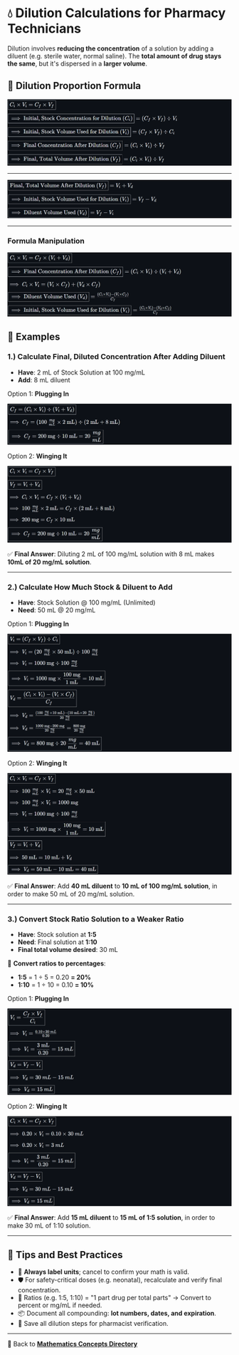 # 💧 Dilution Calculations for Pharmacy Technicians

<!-- 
## Reference

Pharmacy Calculations, 6e; Morton Publishing | Chapter 30
-->

Dilution involves **reducing the concentration** of a solution by adding a diluent (e.g. sterile water, normal saline). The **total amount of drug stays the same**, but it's dispersed in a **larger volume**.

## 🔢 Dilution Proportion Formula

![V_i C_i = V_f C_f](./img/dilutions/f1.PNG)
<!-- 
${\boxed{C_i \times V_i = C_f \times V_f}}$

${\boxed{\implies \text{Initial, Stock Concentration for Dilution } (C_i)} = (C_f \times V_f) \div V_i}$

${\boxed{\implies \text{Initial, Stock Volume Used for Dilution } (V_i)} = (C_f \times V_f) \div C_i}$

${\boxed{\implies \text{Final Concentration After Dilution } (C_f)} = (C_i \times V_i) \div V_f}$

${\boxed{\implies \text{Final, Total Volume After Dilution } (V_f)} = (C_i \times V_i) \div V_f}$ -->

---

![V_f = V_i + V_d](./img/dilutions/f2.PNG)
<!-- 
${\boxed{\text{Final, Total Volume After Dilution } (V_f)} = V_i + V_d}$

${\boxed{\implies \text{Initial, Stock Volume Used for Dilution } (V_i)} = V_f - V_d}$

${\boxed{\implies \text{Diluent Volume Used }  (V_d)} = V_f - V_i}$ -->

---

### Formula Manipulation

![formula manipulation examples](./img/dilutions/f3.PNG)
<!-- ${\boxed{C_i \times V_i = C_f \times (V_i + V_d)}}$

${\boxed{\implies \text{Final Concentration After Dilution } (C_f)} = (C_i \times V_i) \div (V_i + V_d)}$

${\implies C_i \times V_i = {(V_i \times C_f) + (V_d \times C_f)}}$

${\boxed{\implies \text{Diluent Volume Used } (V_d)} =  \frac{(C_i \times V_i) - (V_i \times C_f)}{C_f}}$

${\boxed{\implies \text{Initial, Stock Volume Used for Dilution } (V_i)} =  \frac{(C_i \times V_i) - (V_d \times C_f)}{C_f}}$ -->

## 📘 Examples

### 1.) Calculate Final, Diluted Concentration After Adding Diluent

- **Have**: 2 mL of Stock Solution at 100 mg/mL
- **Add**: 8 mL diluent

Option 1: **Plugging In**

![img](./img/dilutions/e1_o1.PNG)
<!-- ${\boxed{C_f = (C_i \times V_i) \div (V_i + V_d)}}$

${\implies C_f = ({100\ \frac{mg}{mL} \times \text{2 mL}}) \div (\text{2 mL + 8 mL})}$

${\boxed{\implies C_f = \text{200 mg} \div \text{10 mL} = 20\ \frac{mg}{mL}}}$ -->

Option 2: **Winging It**

![img](./img/dilutions/e1_o2.PNG)

<!-- ${\boxed{C_i \times V_i = C_f \times V_f}}$

${\boxed{V_f = V_i + V_d}}$

${\implies {C_i \times V_i = C_f \times (V_i + V_d)}}$

${\implies 100\ \frac{mg}{mL} \times \text{2 mL} = C_f \times (\text{2 mL + 8 mL})}$

${\implies \text{200 mg} = C_f \times \text{10 mL}}$

${\boxed{\implies C_f = \text{200 mg} \div \text{10 mL} = 20\ \frac{mg}{mL}}}$ -->

✅ **Final Answer**: Diluting 2 mL of 100 mg/mL solution with 8 mL makes **10mL of 20 mg/mL solution**.

---

### 2.) Calculate How Much Stock & Diluent to Add

- **Have**: Stock Solution @ 100 mg/mL (Unlimited)
- **Need**: 50 mL @ 20 mg/mL

Option 1: **Plugging In**

![img](./img/dilutions/e2_o1.PNG)

<!-- ${\boxed{V_i = (C_f \times V_f) \div C_i}}$

${\implies {V_i = (20\ \frac{mg}{mL} \times \text{50 mL}) \div 100\ \frac{mg}{mL}}}$

${\implies {V_i = \text{1000 mg} \div 100\ \frac{mg}{mL}}}$

${\boxed{\implies V_i = \text{1000 mg} \times \frac{\text{100 mg}}{\text{1 mL}} = \text{10 mL}}}$

${\boxed{V_d = \frac{(C_i \times V_i) - (V_i \times C_f)}{C_f}}}$

${\implies {V_d = \frac{(100\ \frac{mg}{mL} \times \text{10 mL}) - (\text{10 mL} \times 20\ \frac{mg}{mL})}{20\ \frac{mg}{mL}}}}$

${\implies {V_d = \frac{\text{1000 mg} - \text{200 mg}}{20\ \frac{mg}{mL}} = \frac{\text{800 mg}}{20\ \frac{mg}{mL}}}}$

${\boxed{\implies {V_d = {\text{800 mg}}\div{20\ \frac{mg}{mL}} = {\text{40 mL}}}}}$ -->

Option 2: **Winging It**

![img](./img/dilutions/e2_o2.PNG)

<!-- ${\boxed{C_i \times V_i = C_f \times V_f}}$

${\implies 100\ \frac{mg}{mL} \times V_i = 20\ \frac{mg}{mL} \times \text{50 mL}}$

${\implies 100\ \frac{mg}{mL} \times V_i = \text{1000 mg}}$

${\implies V_i = \text{1000 mg} \div 100\ \frac{mg}{mL} }$

${\boxed{\implies V_i = \text{1000 mg} \times \frac{\text{100 mg}}{\text{1 mL}} = \text{10 mL}}}$

${\boxed{V_f = V_i + V_d}}$

${\implies \text{50 mL} = \text{10 mL} + V_d}$

${\boxed{\implies V_d = \text{50 mL} - \text{10 mL} = \text{40 mL}}}$ -->

✅ **Final Answer**: Add **40 mL diluent** to **10 mL of 100 mg/mL solution**, in order to make 50 mL of 20 mg/mL solution.

---

### 3.) Convert Stock Ratio Solution to a Weaker Ratio

- **Have**: Stock solution at **1:5**
- **Need**: Final solution at **1:10**
- **Final total volume desired**: 30 mL

🧪 **Convert ratios to percentages**:

- **1:5** = 1 ÷ 5 = 0.20 **= 20%**
- **1:10** = 1 ÷ 10 = 0.10 **= 10%**

Option 1: **Plugging In**

![img](./img/dilutions/e3_o1.PNG)

<!-- ${\boxed{V_i = \frac{C_f \times V_f}{C_i}}}$

${\implies V_i = \frac{0.10 \times 30\ mL}{0.20}}$

${\boxed{\implies V_i = \frac{3\ \text{mL}}{0.20} = 15\ mL}}$

${\boxed{V_d = V_f - V_i}}$

${\implies {V_d = 30\ mL - 15\ mL }}$

${\boxed{\implies V_d = 15\ mL}}$ -->

Option 2: **Winging It**

![img](./img/dilutions/e3_o2.PNG)

<!-- ${\boxed{C_i \times V_i = C_f \times V_f}}$

${\implies 0.20 \times V_i = 0.10 \times 30\ mL}$

${\implies 0.20 \times V_i = 3\ mL}$

${\boxed{\implies V_i = \frac{3\ mL}{0.20} = 15\ mL}}$

${\boxed{V_d = V_f - V_i}}$

${\implies {V_d = 30\ mL - 15\ mL }}$

${\boxed{\implies V_d = 15\ mL}}$ -->

✅ **Final Answer**: Add **15 mL diluent** to **15 mL of 1:5 solution**, in order to make 30 mL of 1:10 solution.

---

## 🚨 Tips and Best Practices

- 📍 **Always label units**; cancel to confirm your math is valid.
- 🛡️ For safety-critical doses (e.g. neonatal), recalculate and verify final concentration.
- 🔁 Ratios (e.g. 1:5, 1:10) = "1 part drug per total parts" → Convert to percent or mg/mL if needed.
- 📦 Document all compounding: **lot numbers, dates, and expiration**.
- 🔗 Save all dilution steps for pharmacist verification.

---

🔗 Back to [**Mathematics Concepts Directory**](./readme.md)
